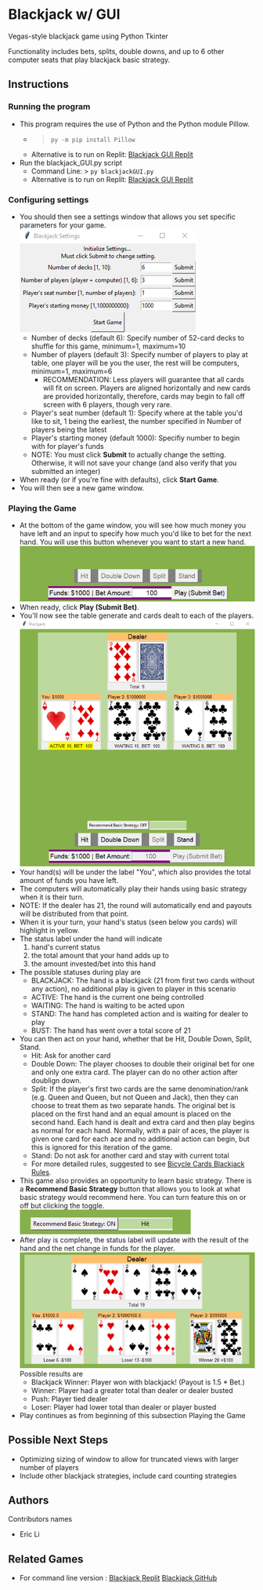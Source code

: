 # Blackjack w/ GUI
Vegas-style blackjack game using Python Tkinter

Functionality includes bets, splits, double downs, and up to 6 other computer seats that play blackjack basic strategy.

## Instructions
### Running the program
* This program requires the use of Python and the Python module Pillow.
  * > `py -m pip install Pillow`
  * Alternative is to run on Replit: [Blackjack GUI Replit](https://replit.com/@itstooerli/BlackjackGUI?v=1)
* Run the blackjack_GUI.py script
  * Command Line: > `py blackjackGUI.py`
  * Alternative is to run on Replit: [Blackjack GUI Replit](https://replit.com/@itstooerli/BlackjackGUI?v=1)
### Configuring settings
* You should then see a settings window that allows you set specific parameters for your game.
![blackjack_Settings](/images/blackjack_settings.png)
  * Number of decks (default 6): Specify number of 52-card decks to shuffle for this game, minimum=1, maximum=10
  * Number of players (default 3): Specify number of players to play at table, one player will be you the user, the rest will be computers, minimum=1, maximum=6
    * RECOMMENDATION: Less players will guarantee that all cards will fit on screen. Players are aligned horizontally and new cards are provided horizontally, therefore, cards may begin to fall off screen with 6 players, though very rare.
  * Player's seat number (default 1): Specify where at the table you'd like to sit, 1 being the earliest, the number specified in Number of players being the latest
  * Player's starting money (default 1000): Specifiy number to begin with for player's funds
  * NOTE: You must click __Submit__ to actually change the setting. Otherwise, it will not save your change (and also verify that you submitted an integer)
* When ready (or if you're fine with defaults), click __Start Game__.
* You will then see a new game window. 
### Playing the Game
* At the bottom of the game window, you will see how much money you have left and an input to specify how much you'd like to bet for the next hand. You will use this button whenever you want to start a new hand.
![command_frames](/images/command_frames.png)
* When ready, click __Play (Submit Bet)__.
* You'll now see the table generate and cards dealt to each of the players.
![blackjack_game](/images/blackjack_game_updated.png)
* Your hand(s) will be under the label "You", which also provides the total amount of funds you have left.
* The computers will automatically play their hands using basic strategy when it is their turn.
* NOTE: If the dealer has 21, the round will automatically end and payouts will be distributed from that point.
* When it is your turn, your hand's status (seen below you cards) will highlight in yellow.
* The status label under the hand will indicate
  1. hand's current status
  2. the total amount that your hand adds up to
  3. the amount invested/bet into this hand
* The possible statuses during play are
  * BLACKJACK: The hand is a blackjack (21 from first two cards without any action), no additional play is given to player in this scenario
  * ACTIVE: The hand is the current one being controlled
  * WAITING: The hand is waiting to be acted upon
  * STAND: The hand has completed action and is waiting for dealer to play
  * BUST: The hand has went over a total score of 21
* You can then act on your hand, whether that be Hit, Double Down, Split, Stand.
  * Hit: Ask for another card
  * Double Down: The player chooses to double their original bet for one and only one extra card. The player can do no other action after doublign down.
  * Split: If the player's first two cards are the same denomination/rank (e.g. Queen and Queen, but not Queen and Jack), then they can choose to treat them as two separate hands. The original bet is placed on the first hand and an equal amount is placed on the second hand. Each hand is dealt and extra card and then play begins as normal for each hand. Normally, with a pair of aces, the player is given one card for each ace and no additional action can begin, but this is ignored for this iteration of the game.
  * Stand: Do not ask for another card and stay with current total
  * For more detailed rules, suggested to see [Bicycle Cards Blackjack Rules](https://bicyclecards.com/how-to-play/blackjack/).
* This game also provides an opportunity to learn basic strategy. There is a __Recommend Basic Strategy__ button that allows you to look at what basic strategy would recommend here. You can turn feature this on or off but clicking the toggle. ![recommendation](/images/recommendation.png)
* After play is complete, the status label will update with the result of the hand and the net change in funds for the player.
![blackjack_result](/images/blackjack_result.png)
Possible results are
  * Blackjack Winner: Player won with blackjack! (Payout is 1.5 * Bet.)
  * Winner: Player had a greater total than dealer or dealer busted
  * Push: Player tied dealer
  * Loser: Player had lower total than dealer or player busted
* Play continues as from beginning of this subsection Playing the Game

## Possible Next Steps
* Optimizing sizing of window to allow for truncated views with larger number of players
* Include other blackjack strategies, include card counting strategies

## Authors
Contributors names
* Eric Li

## Related Games
* For command line version : [Blackjack Replit](https://replit.com/@itstooerli/Blackjack?v=1) [Blackjack GitHub](https://github.com/itstooerli/Blackjack)
